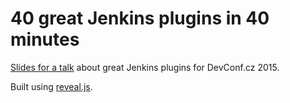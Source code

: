 # 40 great Jenkins plugins in 40 minutes

[Slides for a talk](http://mcupak.github.io/jenkins-plugins-talk/) about great Jenkins plugins for DevConf.cz 2015.

Built using [reveal.js](https://github.com/hakimel/reveal.js).
